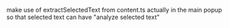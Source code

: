make use of extractSelectedText from content.ts actually in the main popup so that selected text can have "analyze selected text"